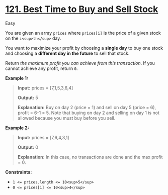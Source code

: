 # [121\. Best Time to Buy and Sell Stock](https://leetcode.com/problems/best-time-to-buy-and-sell-stock/)

Easy

You are given an array `prices` where `prices[i]` is the price of a given stock
on the `i<sup>th</sup>` day.

You want to maximize your profit by choosing a **single day** to buy one stock
and choosing a **different day in the future** to sell that stock.

Return _the maximum profit you can achieve from this transaction_. If you cannot
achieve any profit, return `0`.

**Example 1:**

> **Input:** prices = \[7,1,5,3,6,4\]
>
> **Output:** 5
>
> **Explanation:** Buy on day 2 (price = 1) and sell on day 5 (price = 6),
> profit = 6-1 = 5. Note that buying on day 2 and selling on day 1 is not
> allowed because you must buy before you sell.

**Example 2:**

> **Input:** prices = \[7,6,4,3,1\]
>
> **Output:** 0
>
> **Explanation:** In this case, no transactions are done and the max profit
> = 0.

**Constraints:**

- `1 <= prices.length <= 10<sup>5</sup>`
- `0 <= prices[i] <= 10<sup>4</sup>`
